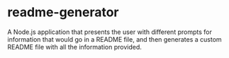 # readme-generator

A Node.js application that presents the user with different prompts for information that would go in a README file, and then generates a custom README file with all the information provided.   

